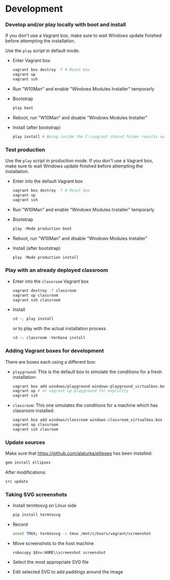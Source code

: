 Development
==========

### Develop and/or play locally with boot and install

If you don't use a Vagrant box, make sure to wait Windows update finished before attempting the installation.

Use the `play` script in default mode.

- Enter Vagrant box

  ```sh
  vagrant box destroy -f # Reset box
  vagrant up
  vagrant ssh
  ```

- Run "W10Man" and enable "Windows Modules Installer" temporarly

- Bootstrap

  ```ps1
  play boot
  ```

- Reboot, run "W10Man" and disable "Windows Modules Installer"

- Install (after bootstrap)

  ```ps1
  play install # Being inside the C:\vagrant shared folder results unexpected errors
  ```

### Test production

Use the `play` script in production mode.  If you don't use a Vagrant box, make sure to wait Windows update finished
before attempting the installation.

- Enter into the default Vagrant box

  ```sh
  vagrant box destroy -f # Reset box
  vagrant up
  vagrant ssh
  ```

- Run "W10Man" and enable "Windows Modules Installer" temporarly

- Bootstrap

  ```ps1
  play -Mode production boot
  ```

- Reboot, run "W10Man" and disable "Windows Modules Installer"

- Install (after bootstrap)

  ```ps1
  play -Mode production install
  ```

### Play with an already deployed classroom 

- Enter into the `classroom` Vagrant box

  ```sh
  vagrant destroy -f classroom
  vagrant up classroom
  vagrant ssh classroom
  ```

- Install

  ```ps1
  cd ~; play install
  ```

  or to play with the actual installation process

  ```ps1
  cd ~; classroom -Verbose install
  ```

### Adding Vagrant boxes for development

There are boxes each using a different box:

- `playground`: This is the default box to simulate the conditions for a fresh installation:

  ```sh
  vagrant box add windows/playground windows-playground_virtualbox.box # only first time
  vagrant up # or vagrant up playground for explicity
  vagrant ssh
  ```

- `classroom`: This one simulates the conditions for a machine which has classroom installed:

  ```sh
  vagrant box add windows/classroom windows-classroom_virtualbox.box # only first time
  vagrant up classroom
  vagrant ssh clasroom
  ```

### Update sources

Make sure that https://github.com/alaturka/ellipses has been installed:

```sh
gem install ellipses
```

After modifications:

```sh
src update
```

### Taking SVG screenshots


- Install termtosvg on Linux side

  ```sh
  pip install termtosvg
  ```

- Record

  ```sh
  unset TMUX; termtosvg -s tmux /mnt/c/Users/vagrant/screenshot
  ```

- Move screenshots to the host machine

  ```
  robocopy $Env:HOME\\screenshot screenshot
  ```

- Select the most appropriate SVG file

- Edit selected SVG to add paddings around the image

